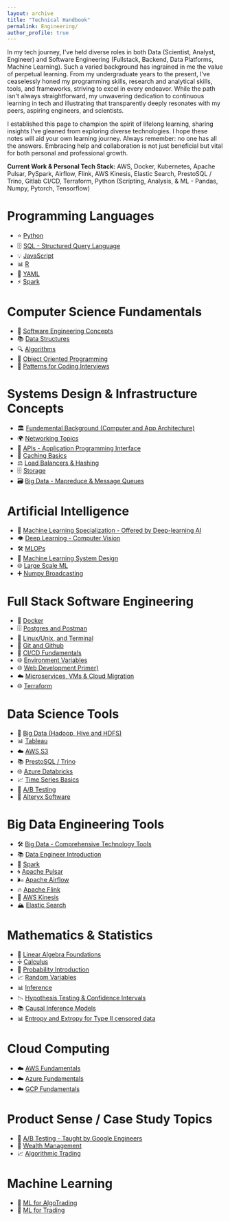 ```yaml
---
layout: archive
title: "Technical Handbook"
permalink: Engineering/
author_profile: true
---
```


In my tech journey, I've held diverse roles in both Data (Scientist, Analyst, Engineer) and Software Engineering (Fullstack, Backend, Data Platforms, Machine Learning). Such a varied background has ingrained in me the value of perpetual learning. From my undergraduate years to the present, I’ve ceaselessly honed my programming skills, research and analytical skills, tools, and frameworks, striving to excel in every endeavor. While the path isn't always straightforward, my unwavering dedication to continuous learning in tech and illustrating that transparently deeply resonates with my peers, aspiring engineers, and scientists.

I established this page to champion the spirit of lifelong learning, sharing insights I've gleaned from exploring diverse technologies. I hope these notes will aid your own learning journey. Always remember: no one has all the answers. Embracing help and collaboration is not just beneficial but vital for both personal and professional growth.

__Current Work & Personal Tech Stack:__ AWS, Docker, Kubernetes, Apache Pulsar, PySpark, Airflow, Flink, AWS Kinesis, Elastic Search, PrestoSQL / Trino, Gitlab CI/CD, Terraform, Python (Scripting, Analysis, & ML - Pandas, Numpy, Pytorch, Tensorflow)

# Programming Languages

- ⭐ [Python](https://tahirm.notion.site/Python-23512f9e5aca4fe99b505f8aec3d61b3)
- 🗄️ [SQL - Structured Query Language](https://tahirm.notion.site/SQL-Structured-Query-Language-3d3b50eb6cb74e8bada9eb13f4be4563)
- 💡 [JavaScript](https://www.notion.so/JavaScript-327dc9775c85491884a0fe4dc74a4748?pvs=21)
- 📊 [R](https://tahirm.notion.site/R-Programming-Language-crash-course-3be5e36b1d76446c915fcef585a7a8c9)
- 📝 [YAML](https://tahirm.notion.site/YAML-45a7a46fe3f84403abafb8dc04af89a7?pvs=4)
- ⚡️ [Spark](https://tahirm.notion.site/Spark-32eb04fb0db24261b7a7e7168ccf27e4?pvs=4)

# Computer Science Fundamentals

- 🚀 [Software Engineering Concepts](https://tahirm.notion.site/Software-Engineering-Concepts-05d56b701b5048a99bf2d80f6b05310d?pvs=4)
- 📚 [Data Structures](https://tahirm.notion.site/Data-Structures-23671ba52b4b4fe387d6f43a596bd58c?pvs=4)
- 🔍 [Algorithms](https://tahirm.notion.site/Algorithms-043c3ce6a3d74ddabee60ccd3f72d88a?pvs=4)
- 🧪 [Object Oriented Programming](https://www.notion.so/Object-Oriented-Programming-94a878065ed44c9b8a36b348a1d0ff38?pvs=21)
- 🎯 [Patterns for Coding Interviews](https://tahirm.notion.site/Patterns-for-Coding-Interviews-fdee4b717ef745ee871aab2e2ad905be)

# Systems Design & Infrastructure Concepts 
- 🏛️ [Fundemental Background (Computer and App Architecture)](https://tahirm.notion.site/Fundamental-Background-Computer-and-App-Architecture-91bb2afd715c434f87eef130f16ca91c)
- 🌍 [Networking Topics](https://tahirm.notion.site/Networking-Topics-6013a72af90b41389d230b2c0df51032?pvs=4)
- 🤝 [APIs - Application Programming Interface](https://www.notion.so/Systems-Design-Crash-Course-5b8dadb63077441c9666a23468218174?pvs=21)
- 🔄 [Caching Basics](https://www.notion.so/Systems-Design-Crash-Course-5b8dadb63077441c9666a23468218174?pvs=21)
- ⚖️ [Load Balancers & Hashing](https://www.notion.so/Systems-Design-Crash-Course-5b8dadb63077441c9666a23468218174?pvs=21)
- 🗄️ [Storage](https://www.notion.so/Systems-Design-Crash-Course-5b8dadb63077441c9666a23468218174?pvs=21)
- 🗃️ [Big Data - Mapreduce & Message Queues](https://www.notion.so/Systems-Design-Crash-Course-5b8dadb63077441c9666a23468218174?pvs=21)

# Artificial Intelligence

- 🤖 [Machine Learning Specialization - Offered by Deep-learning AI](https://www.notion.so/Machine-Learning-Specialization-Offered-by-Deep-learning-AI-68e6cc23bc034453b7bdbf4d8161d048?pvs=21)
- 👁️ [Deep Learning - Computer Vision](https://www.notion.so/Deep-Learning-Computer-Vision-25bcbbb5625747009c8ccb6d094aafe2?pvs=21)
- 🛠️ [MLOPs](https://www.notion.so/MLOPs-4de055f4ad5141618cb796989a30ac1b?pvs=21)
- 🧠 [Machine Learning System Design](https://www.notion.so/Machine-Learning-System-Design-f9f0879cb2bb41ed84e1b21bb69a50d6?pvs=21)
- 🌐 [Large Scale ML](https://www.notion.so/Large-Scale-ML-10fddc5d0de34e6a974e873d6aa1c2a5?pvs=21)
- ➕ [Numpy Broadcasting](https://www.notion.so/Numpy-Broadcasting-cfb42b3b8432413e8007dc04c9dbce42?pvs=21)

# Full Stack Software Engineering

- 🐳 [Docker](https://tahirm.notion.site/Docker-8b83f6f6a2b243cf826d5db2dc1f13f4?pvs=4)
- 🗄️ [Postgres and Postman](https://www.notion.so/Docker-1-8b83f6f6a2b243cf826d5db2dc1f13f4?pvs=21)
- 🐧 [Linux/Unix, and Terminal](https://www.notion.so/Docker-1-8b83f6f6a2b243cf826d5db2dc1f13f4?pvs=21)
- 🐙 [Git and Github](https://tahirm.notion.site/Git-and-Github-f82d3e3433974110970f423d131fa59d?pvs=4)
- 🚀 [CI/CD Fundamentals](https://tahirm.notion.site/CI-CD-Fundementals-13fa2d8c07ef4d039d652d429cfcabb0)
- 🌐 [Environment Variables](https://www.notion.so/Docker-1-8b83f6f6a2b243cf826d5db2dc1f13f4?pvs=21)
- 🌐 [Web Development Primer)](https://www.notion.so/Web-Development-Primer-8d308492765e404aae87d29179b1baaa?pvs=21)
- ☁️  [Microservices, VMs & Cloud Migration](https://tahirm.notion.site/Cloud-Computing-116505e760a24ba3b8373dd7c023c331)
- 🌐 [Terraform](https://www.notion.so/Cloud-Computing-116505e760a24ba3b8373dd7c023c331?pvs=21)

# Data Science Tools

- 🐘 [Big Data (Hadoop, Hive and HDFS)](https://www.notion.so/Big-Data-Hadoop-HDFS-Spark-Scala-3e860bedb09e46d4abad030642e6259f?pvs=21)
- 📊 [Tableau](https://www.notion.so/Tableau-508337e681d5411082982f9929380304?pvs=21)
- ☁️ [AWS S3](https://www.example.com/aws-s3)
- 📚 [PrestoSQL / Trino](https://tahirm.notion.site/Alteryx-Software-89771945449648edb7676c14f3912043)
- 🌐 [Azure Databricks](https://tahirm.notion.site/Alteryx-Software-89771945449648edb7676c14f3912043)
- 📈 [Time Series Basics](https://tahirm.notion.site/Time-Series-Analysis-344701dc8c7b4c2288e54144dc9727d1)
- 🧪 [A/B Testing](https://tahirm.notion.site/A-B-Testing-Correct_Link_Here)
- 🔧 [Alteryx Software](https://tahirm.notion.site/Alteryx-Software-89771945449648edb7676c14f3912043)

# Big Data Engineering Tools

- 🛠️ [Big Data - Comprehensive Technology Tools](https://tahirm.notion.site/Big-Data-Hadoop-HDFS-Spark-Scala-3e860bedb09e46d4abad030642e6259f)
- 📚 [Data Engineer Introduction](https://tahirm.notion.site/Data-Engineer-Introduction-8c3f204c80984e7f870dce2125b45bfc?pvs=4)
- 🚀 [Spark](www.github.com)
- 🌀 [Apache Pulsar](https://www.example.com/apache-pulsar)
- 🌬️ [Apache Airflow](https://www.example.com/apache-airflow)
- 🔥 [Apache Flink](https://www.notion.so/tahirm/Apache-Flink-e4237be7c88047159bf0869fe4271d89)
- 🌊 [AWS Kinesis](https://www.example.com/aws-kinesis)
- 🏔️ [Elastic Search](https://www.example.com/elastic-search)

# Mathematics & Statistics

- 🔢 [Linear Algebra Foundations](https://www.notion.so/Linear-Algebra-Foundations-80574f51ca944c9a8b9196431ac1fbb9?pvs=21)
- ➗ [Calculus](https://tahirm.notion.site/Calculus-b1aa6236b1014b2496a2462a7982d7c3)
- 🎲 [Probability Introduction](https://tahirm.notion.site/Calculus-b1aa6236b1014b2496a2462a7982d7c3)
- 📈 [Random Variables](https://www.notion.so/Probability-ec9e11463ec2447b98506a3267f13fab?pvs=21)
- 📊 [Inference](https://www.notion.so/Probability-ec9e11463ec2447b98506a3267f13fab?pvs=21)
- 📉 [Hypothesis Testing & Confidence Intervals](https://www.notion.so/Probability-ec9e11463ec2447b98506a3267f13fab?pvs=21)
- 📚 [Causal Inference Models](https://www.notion.so/Probability-ec9e11463ec2447b98506a3267f13fab?pvs=21)
- 📊 [Entropy and Extropy for Type II censored data](https://www.notion.so/Probability-ec9e11463ec2447b98506a3267f13fab?pvs=21)

# Cloud Computing

- ☁️ [AWS Fundamentals](https://www.example.com/aws-fundamentals)
- ☁️ [Azure Fundamentals](https://www.example.com/azure-fundamentals)
- ☁️ [GCP Fundamentals](https://www.example.com/gcp-fundamentals)

# Product Sense / Case Study Topics

- 🧪 [A/B Testing - Taught by Google Engineers](https://www.notion.so/A-B-Testing-Taught-by-Google-Engineers-2ca96aa2a84a4326a270ccedd621aba2?pvs=21)
- 💼 [Wealth Management](https://www.notion.so/Wealth-Management-326e957f176c4fd3b5025558351bddcc?pvs=21)
- 📈 [Algorithmic Trading](https://www.notion.so/Algorithmic-Trading-344701dc8c7b4c2288e54144dc9727d1?pvs=21)

# Machine Learning

- 🧠 [ML for AlgoTrading](https://www.notion.so/ML-for-AlgoTrading-c6c34a685de24c2b84d584a9818a707d?pvs=21)
- 🤖 [ML for Trading](https://www.notion.so/8ba0f31a95334005a6d682861ef059fa?pvs=21)
